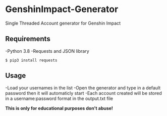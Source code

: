 # GenshinImpact-Generator
Single Threaded Account generator for Genshin Impact

## Requirements
-Python 3.8
-Requests and JSON library

 `$ pip3 install requests`


## Usage
-Load your usernames in the list
-Open the generator and type in a default password then it will automaticly start
-Each account created will be stored in a username:password format in the output.txt file


**This is only for educational purposes don't abuse!**
